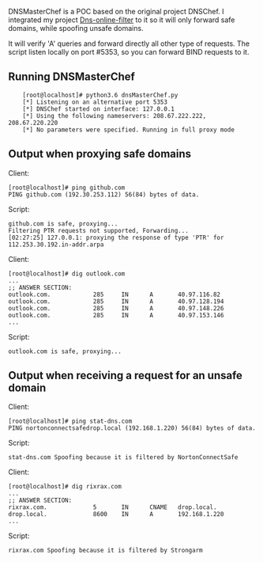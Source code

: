 

DNSMasterChef is a POC based on the original project DNSChef. I integrated my project [Dns-online-filter](https://github.com/NavyTitanium/Dns-online-filter) to it so it will only forward safe domains, while spoofing unsafe domains.

It will verify 'A' queries and forward directly all other type of requests. The script listen locally on port #5353, so you can forward BIND requests to it.

## Running DNSMasterChef
```
    [root@localhost]# python3.6 dnsMasterChef.py
    [*] Listening on an alternative port 5353
    [*] DNSChef started on interface: 127.0.0.1 
    [*] Using the following nameservers: 208.67.222.222, 208.67.220.220
    [*] No parameters were specified. Running in full proxy mode
```
## Output when proxying safe domains
Client:
```
[root@localhost]# ping github.com
PING github.com (192.30.253.112) 56(84) bytes of data.
```
Script:
```
github.com is safe, proxying...
Filtering PTR requests not supported, Forwarding...
[02:27:25] 127.0.0.1: proxying the response of type 'PTR' for 112.253.30.192.in-addr.arpa
```
Client:
```
[root@localhost]# dig outlook.com
...
;; ANSWER SECTION:
outlook.com.            285     IN      A       40.97.116.82
outlook.com.            285     IN      A       40.97.128.194
outlook.com.            285     IN      A       40.97.148.226
outlook.com.            285     IN      A       40.97.153.146
...
```
Script:
```
outlook.com is safe, proxying...
```
## Output when receiving a request for an unsafe domain
Client:
```
[root@localhost]# ping stat-dns.com
PING nortonconnectsafedrop.local (192.168.1.220) 56(84) bytes of data.
```
Script:
```
stat-dns.com Spoofing because it is filtered by NortonConnectSafe
```
Client:
```
[root@localhost]# dig rixrax.com
...
;; ANSWER SECTION:
rixrax.com.             5       IN      CNAME   drop.local.
drop.local.             8600    IN      A       192.168.1.220
...
```
Script:
```
rixrax.com Spoofing because it is filtered by Strongarm
```


